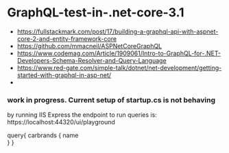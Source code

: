# GraphQL-test-in-.net-core-3.1
- https://fullstackmark.com/post/17/building-a-graphql-api-with-aspnet-core-2-and-entity-framework-core
- https://github.com/mmacneil/ASPNetCoreGraphQL
- https://www.codemag.com/Article/1909061/Intro-to-GraphQL-for-.NET-Developers-Schema-Resolver-and-Query-Language
- https://www.red-gate.com/simple-talk/dotnet/net-development/getting-started-with-graphql-in-asp-net/
- 

### work in progress. Current setup of startup.cs is not behaving 

by running IIS Express the endpoint to run queries is: https://localhost:44320/ui/playground

query{
   carbrands
  {
    name    
  }
}
